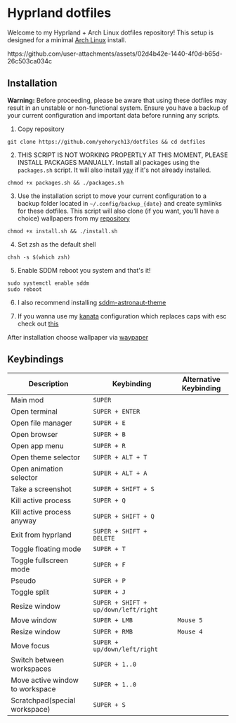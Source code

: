 # Hyprland dotfiles

Welcome to my Hyprland + Arch Linux dotfiles repository! This setup is designed for a minimal [Arch Linux](https://wiki.archlinux.org/title/Arch_Linux) install.
<p>https://github.com/user-attachments/assets/02d4b42e-1440-4f0d-b65d-26c503ca034c</p>

## Installation

**Warning:** Before proceeding, please be aware that using these dotfiles may result in an unstable or non-functional system.  Ensure you have a backup of your current configuration and important data before running any scripts.

1. Copy repository
```shell
git clone https://github.com/yehorych13/dotfiles && cd dotfiles
```
2. THIS SCRIPT IS NOT WORKING PROPERTLY AT THIS MOMENT, PLEASE INSTALL PACKAGES MANUALLY. Install all packages using the `packages.sh` script. It will also install [yay](https://github.com/Jguer/yay) if it's not already installed.
```shell
chmod +x packages.sh && ./packages.sh
```
 
3. Use the installation script to move your current configuration to a backup folder located in `~/.config/backup_{date}` and create symlinks for these dotfiles. This script will also clone (if you want, you'll have a choice) wallpapers from my [repository](https://github.com/yehorych13/wallpapers)
```shell
chmod +x install.sh && ./install.sh
```

4. Set zsh as the default shell
```
chsh -s $(which zsh)
```

5. Enable SDDM reboot you system and that's it!
```shell
sudo systemctl enable sddm
sudo reboot
```

6. I also recommend installing [sddm-astronaut-theme](https://github.com/Keyitdev/sddm-astronaut-theme)

7. If you wanna use my [kanata](https://github.com/jtroo/kanata) configuration which replaces caps with esc check out [this](https://github.com/jtroo/kanata/blob/main/docs/setup-linux.md)

After installation choose wallpaper via [waypaper](https://github.com/anufrievroman/waypaper)
## Keybindings
|Description|Keybinding|Alternative Keybinding                        
|----------------|-------------------------------|-------------|
|Main mod        |`SUPER`                        ||
|Open terminal   |`SUPER + ENTER`            ||
|Open file manager|`SUPER + E`||
|Open browser|`SUPER + B`||
|Open app menu|`SUPER + R`||
|Open theme selector|`SUPER + ALT + T`||
|Open animation selector|`SUPER + ALT + A`||
|Take a screenshot|`SUPER + SHIFT + S`||
|Kill active process|`SUPER + Q`||
|Kill active process anyway|`SUPER + SHIFT + Q`||
|Exit from hyprland|`SUPER + SHIFT + DELETE`||
|Toggle floating mode|`SUPER + T`||
|Toggle fullscreen mode|`SUPER + F`||
|Pseudo|`SUPER + P`||
|Toggle split|`SUPER + J`||
|Resize window|`SUPER + SHIFT + up/down/left/right`||
|Move window|`SUPER + LMB`|`Mouse 5`|
|Resize window|`SUPER + RMB`|`Mouse 4`|
|Move focus|`SUPER + up/down/left/right`|
|Switch between workspaces|`SUPER + 1..0`|
|Move active window to workspace|`SUPER + 1..0`|
|Scratchpad(special workspace)|`SUPER + S`|

